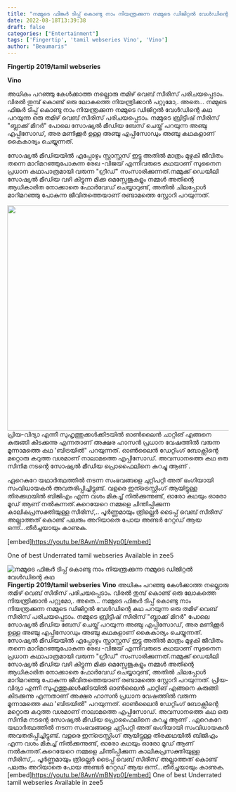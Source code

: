```yaml
---
title: "നമ്മുടെ ഫിങ്കർ ടിപ്പ് കൊണ്ടു നാം നിയന്ത്രക്കുന്ന നമ്മുടെ ഡിജിറ്റൽ വേൾഡിന്റെ കഥ"
date: 2022-08-18T13:39:38
draft: false
categories: ["Entertainment"]
tags: ['Fingertip', 'tamil webseries Vino', 'Vino']
author: "Beaumaris"
---
```


<strong>Fingertip</strong>
<strong>2019/tamil webseries</strong>

<strong>Vino</strong>

അധികം പറഞ്ഞു കേൾക്കാത്ത നല്ലൊരു തമിഴ് വെബ് സീരീസ് പരിചയപ്പെടാം. വിരൽ തുമ്പ് കൊണ്ട് ഒരു ലോകത്തെ നിയന്ത്രിക്കാൻ പറ്റുമോ,. അതെ... നമ്മുടെ ഫിങ്കർ ടിപ്പ് കൊണ്ടു നാം നിയന്ത്രക്കുന്ന നമ്മുടെ ഡിജിറ്റൽ വേൾഡിന്റെ കഥ പറയുന്ന ഒരു തമിഴ് വെബ് സീരിസ് പരിചയപ്പെടാം. നമ്മുടെ ബ്രിട്ടീഷ് സീരിസ് "ബ്ലാക്ക് മിറർ" പോലെ സോഷ്യൽ മീഡിയ ബേസ് ചെയ്ത് പറയുന്ന അഞ്ചു എപ്പിസോഡ്, അര മണിക്കൂർ ഉള്ള അഞ്ചു എപ്പിസോഡും അഞ്ചു കഥകളാണ് കൈകാര്യം ചെയ്യുന്നത്.

സോഷ്യൽ മീഡിയയിൽ എപ്പോഴും സ്റ്റാസ്റ്റസ് ഇട്ടു അതിൽ മാത്രം മുഴുകി ജീവിതം തന്നെ മാറിമറഞ്ഞുപോകുന്ന രേഖ -വിജയ് എന്നിവരുടെ കഥയാണ് സുനൈന പ്രധാന കഥാപാത്രമായി വരുന്ന "ഗ്രീഡ്" സംസാരിക്കുന്നത്.നമ്മുക്ക് ഡെയിലി സോഷ്യൽ മീഡിയ വഴി കിട്ടുന്ന മിക്ക മെസ്സേജുകളും നമ്മൾ അതിന്റെ ആധികാരിത നോക്കാതെ ഫോർവേഡ് ചെയ്യാറുണ്ട്, അതിൽ ചിലപ്പോൾ മാറിമറഞ്ഞു പോകുന്ന ജീവിതത്തെയാണ് രണ്ടാമത്തെ സ്റ്റോറി പറയുന്നത്.

<img class="wp-image-347345 aligncenter" src="https://cdn.boolokam.com/articles/2022/08/ff-1-scaled.webp" alt="" width="971" height="512" />പ്രിയ-വിദ്യാ എന്നീ സുഹൃത്തുക്കൾക്കിടയിൽ ഓൺലൈൻ ചാറ്റിങ് എങ്ങനെ കുരുങ്ങി കിടക്കുന്നു എന്നതാണ് അക്ഷര ഹാസൻ പ്രധാന വേഷത്തിൽ വരുന്ന മൂന്നാമത്തെ കഥ 'ബിട്രയിൽ" പറയുന്നത്. ഓൺലൈൻ ഡേറ്റിംഗ് ബോക്സിന്റെ മറ്റൊരു കറുത്ത വശമാണ് നാലാമത്തെ എപ്പിസോഡ്. അവസാനത്തെ കഥ ഒരു സിനിമ നടന്റെ സോഷ്യൽ മീഡിയ പ്രൊഫൈലിനെ കുറച്ചു ആണ് .

ഏറെകുറേ യഥാർത്ഥത്തിൽ നടന്ന സംഭവങ്ങളെ ചുറ്റിപറ്റി അത് ഭംഗിയായി സംവിധായകൻ അവതരിപ്പിച്ചിട്ടുണ്ട്. വളരെ ഇന്ട്രെസ്റ്റിംഗ് ആയിട്ടുള്ള തിരക്കഥയിൽ ബിജിഎം എന്ന വശം മികച്ച് നിൽക്കുന്നുണ്ട്, ഓരോ കഥയും ഓരോ മൂഡ് ആണ് നൽകുന്നത്.കുറെയേറെ നമ്മളെ ചിന്തിപ്പിക്കുന്ന കാലികപ്രസക്തിയുള്ള സീരിസ്,.. പൂർണ്ണമായും ത്രില്ലെർ ടൈപ്പ് വെബ് സീരീസ് അല്ലാത്തത് കൊണ്ട് പലരും അറിയാതെ പോയ അണ്ടർ റേറ്റഡ് ആയ ഒന്ന്...തീർച്ചയായും കാണുക.

[embed]https://youtu.be/8AvnVmBNyp0[/embed]

One of best Underrated tamil webseries
Available in zee5


![നമ്മുടെ ഫിങ്കർ ടിപ്പ് കൊണ്ടു നാം നിയന്ത്രക്കുന്ന നമ്മുടെ ഡിജിറ്റൽ വേൾഡിന്റെ കഥ](https://cdn.boolokam.com/articles/2022/08/ff-1-scaled.webp)**Fingertip** **2019/tamil webseries** **Vino** അധികം പറഞ്ഞു കേൾക്കാത്ത നല്ലൊരു തമിഴ് വെബ് സീരീസ് പരിചയപ്പെടാം. വിരൽ തുമ്പ് കൊണ്ട് ഒരു ലോകത്തെ നിയന്ത്രിക്കാൻ പറ്റുമോ,. അതെ... നമ്മുടെ ഫിങ്കർ ടിപ്പ് കൊണ്ടു നാം നിയന്ത്രക്കുന്ന നമ്മുടെ ഡിജിറ്റൽ വേൾഡിന്റെ കഥ പറയുന്ന ഒരു തമിഴ് വെബ് സീരിസ് പരിചയപ്പെടാം. നമ്മുടെ ബ്രിട്ടീഷ് സീരിസ് "ബ്ലാക്ക് മിറർ" പോലെ സോഷ്യൽ മീഡിയ ബേസ് ചെയ്ത് പറയുന്ന അഞ്ചു എപ്പിസോഡ്, അര മണിക്കൂർ ഉള്ള അഞ്ചു എപ്പിസോഡും അഞ്ചു കഥകളാണ് കൈകാര്യം ചെയ്യുന്നത്. സോഷ്യൽ മീഡിയയിൽ എപ്പോഴും സ്റ്റാസ്റ്റസ് ഇട്ടു അതിൽ മാത്രം മുഴുകി ജീവിതം തന്നെ മാറിമറഞ്ഞുപോകുന്ന രേഖ -വിജയ് എന്നിവരുടെ കഥയാണ് സുനൈന പ്രധാന കഥാപാത്രമായി വരുന്ന "ഗ്രീഡ്" സംസാരിക്കുന്നത്.നമ്മുക്ക് ഡെയിലി സോഷ്യൽ മീഡിയ വഴി കിട്ടുന്ന മിക്ക മെസ്സേജുകളും നമ്മൾ അതിന്റെ ആധികാരിത നോക്കാതെ ഫോർവേഡ് ചെയ്യാറുണ്ട്, അതിൽ ചിലപ്പോൾ മാറിമറഞ്ഞു പോകുന്ന ജീവിതത്തെയാണ് രണ്ടാമത്തെ സ്റ്റോറി പറയുന്നത്. പ്രിയ-വിദ്യാ എന്നീ സുഹൃത്തുക്കൾക്കിടയിൽ ഓൺലൈൻ ചാറ്റിങ് എങ്ങനെ കുരുങ്ങി കിടക്കുന്നു എന്നതാണ് അക്ഷര ഹാസൻ പ്രധാന വേഷത്തിൽ വരുന്ന മൂന്നാമത്തെ കഥ 'ബിട്രയിൽ" പറയുന്നത്. ഓൺലൈൻ ഡേറ്റിംഗ് ബോക്സിന്റെ മറ്റൊരു കറുത്ത വശമാണ് നാലാമത്തെ എപ്പിസോഡ്. അവസാനത്തെ കഥ ഒരു സിനിമ നടന്റെ സോഷ്യൽ മീഡിയ പ്രൊഫൈലിനെ കുറച്ചു ആണ് . ഏറെകുറേ യഥാർത്ഥത്തിൽ നടന്ന സംഭവങ്ങളെ ചുറ്റിപറ്റി അത് ഭംഗിയായി സംവിധായകൻ അവതരിപ്പിച്ചിട്ടുണ്ട്. വളരെ ഇന്ട്രെസ്റ്റിംഗ് ആയിട്ടുള്ള തിരക്കഥയിൽ ബിജിഎം എന്ന വശം മികച്ച് നിൽക്കുന്നുണ്ട്, ഓരോ കഥയും ഓരോ മൂഡ് ആണ് നൽകുന്നത്.കുറെയേറെ നമ്മളെ ചിന്തിപ്പിക്കുന്ന കാലികപ്രസക്തിയുള്ള സീരിസ്,.. പൂർണ്ണമായും ത്രില്ലെർ ടൈപ്പ് വെബ് സീരീസ് അല്ലാത്തത് കൊണ്ട് പലരും അറിയാതെ പോയ അണ്ടർ റേറ്റഡ് ആയ ഒന്ന്...തീർച്ചയായും കാണുക. [embed]https://youtu.be/8AvnVmBNyp0[/embed] One of best Underrated tamil webseries Available in zee5
